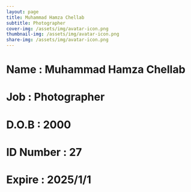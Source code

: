 ```yaml
---
layout: page
title: Muhammad Hamza Chellab
subtitle: Photographer
cover-img: /assets/img/avatar-icon.png
thumbnail-img: /assets/img/avatar-icon.png
share-img: /assets/img/avatar-icon.png
---
```


# Name : Muhammad Hamza Chellab 
# Job : Photographer
# D.O.B : 2000
# ID Number : 27
# Expire : 2025/1/1
